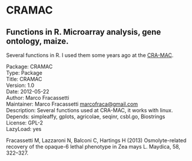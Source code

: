 CRAMAC
==============

Functions in R. Microarray analysis, gene ontology, maize.
--------------

Several functions in R. I used them some years ago at the [CRA-MAC](http://sito.entecra.it/portale/cra_dati_istituto.php?id=224).


Package: CRAMAC  
Type: Package  
Title: CRAMAC  
Version: 1.0  
Date: 2012-05-22  
Author: Marco Fracassetti  
Maintainer: Marco Fracassetti <marcofraca@gmail.com>  
Description: Several functions used at CRA-MAC, it works with linux.  
Depends: simpleaffy, gplots, agricolae, seqinr, csbl.go, Biostrings  
License: GPL-2  
LazyLoad: yes  

Fracassetti M, Lazzaroni N, Balconi C, Hartings H (2013) Osmolyte-related recovery of the opaque-6 lethal phenotype in Zea mays L. Maydica, 58, 322–327.


